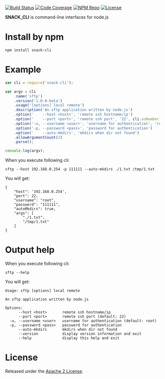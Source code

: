 [![Build Status](https://travis-ci.org/subchen/snack-cli.svg?branch=master)](https://travis-ci.org/subchen/snack-cli)
[![Code Coverage](https://img.shields.io/coveralls/subchen/snack-cli/master.svg)](https://coveralls.io/r/subchen/snack-cli)
[![NPM Repo](https://img.shields.io/npm/v/snack-cli.svg)](https://www.npmjs.com/package/snack-cli)
[![License](http://img.shields.io/badge/License-Apache_2-red.svg?style=flat)](http://www.apache.org/licenses/LICENSE-2.0)

**SNACK_CLI** is command-line interfaces for node.js

# Install by npm

```shell
npm install snack-cli
```

# Example

```js
var cli = require('snack-cli');

var argv = cli
    .name('sftp')
    .version('1.0.0-beta')
    .usage('[options] local remote')
    .description('An sftp application written by node.js')
    .option('    --host <host>', 'remote ssh hostname/ip')
    .option('    --port <port>', 'remote ssh port', '22', cli.asNumber)
    .option('-u, --username <user>', 'username for authentication', 'root')
    .option('-p, --password <pass>', 'password for authentication')
    .option('    --auto-mkdirs', 'mkdirs when dir not found')
    .allowArgumentCount(2)
    .parse();

console.log(argv);
```

When you execute following cli:

```shell
sftp --host 192.168.0.254 -p 111111 --auto-mkdirs ./1.txt /tmp/1.txt
```

You will get:

```
{
    "host": '192.168.0.254',
    "port": 22,
    "username": "root",
    "password": "111111",
    "autoMkdirs": true,
    "args": [
        "./1.txt",
        "/tmp/1.txt"
    ]
}
```

# Output help


When you execute following cli:

```shell
sftp --help
```

You will get:

```
Usage: sftp [options] local remote

An sftp application written by node.js

Options:
      --host <host>       remote ssh hostname/ip
      --port <port>       remote ssh port (default: 22)
  -u, --username <user>   username for authentication (default: root)
  -p, --password <pass>   password for authentication
      --auto-mkdirs       mkdirs when dir not found
      --version           display version information and exit
      --help              display this help and exit
```

# License

Released under the [Apache 2 License](http://www.apache.org/licenses/LICENSE-2.0).
